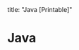 <frontmatter>
title: "Java [Printable]"
</frontmatter>

<link rel="stylesheet" href="{{baseUrl}}/css/textbook.css">

<div class="website-content">

<div id="main">

# Java

<include src="collections/embed-inParent-printable.md" boilerplate />
<include src="enums/embed-inParent-printable.md" boilerplate />
<include src="varargs/embed-inParent-printable.md" boilerplate />
<include src="javaFXBasic/embed-inParent-printable.md" boilerplate />
<include src="streamsBasic/embed-inParent-printable.md" boilerplate />

</div>

</div>
